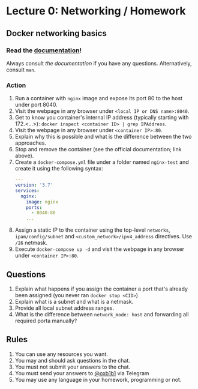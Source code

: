 # Lecture 0: Networking / Homework

## Docker networking basics

### Read the [documentation](https://docs.docker.com/engine/reference/run/)!

Always consult *the documentation* if you have any questions. Alternatively, consult `man`.

### Action

1. Run a container with `nginx` image and expose its port 80 to the host under port 8040.
2. Visit the webpage in any browser under `<local IP or DNS name>:8040`.
3. Get to know you container's internal IP address (typically starting with 172.<...>): `docker inspect <container ID> | grep IPAddress`.
4. Visit the webpage in any browser under `<container IP>:80`.
5. Explain why this is possible and what is the difference between the two approaches.
6. Stop and remove the container (see the official documentation; link above).
7. Create a `docker-compose.yml` file under a folder named `nginx-test` and create it using the following syntax:
    ```yaml
    ---
    version: '3.7'
    services:
      nginx:
        image: nginx
        ports:
          - 8040:80
        ...
    ```
8. Assign a static IP to the container using the top-level `networks`, `ipam/config/subnet` and `<custom_network>/ipv4_address` directives. Use `/26` netmask.
9. Execute `docker-compose up -d` and visit the webpage in any browser under `<container IP>:80`.

## Questions

1. Explain what happens if you assign the container a port that's already been assigned (you never ran `docker stop <CID>`)
2. Explain what is a subnet and what is a netmask.
3. Provide all local subnet address ranges.
4. What is the difference between `network_mode: host` and forwarding all required porta manually?

## Rules

1. You can use any resources you want.
2. You may and should ask questions in the chat.
3. You must not submit your answers to the chat.
4. You must send your answers to [@oxb1b1](https://t.me/oxb1b1) via Telegram
5. You may use any language in your homework, programming or not.
